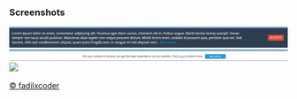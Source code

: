 <h3>Screenshots</h3>
<img src="https://github.com/fadilxcoder/cookie-js/blob/master/1.JPG"><br>
<img src="https://github.com/fadilxcoder/cookie-js/blob/master/2.JPG"><br>
<img src="https://github.com/fadilxcoder/jquery-mobile-app/blob/master/screenshots/3.JPG"><br>

<a href="https://www.facebook.com/fadil.xcoder"> &copy; fadilxcoder </a>
